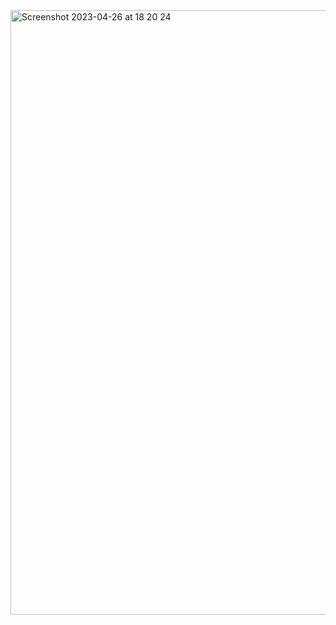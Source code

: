 <img width="967" alt="Screenshot 2023-04-26 at 18 20 24" src="https://user-images.githubusercontent.com/93336791/234623093-b46e2913-6b0f-4c1d-8033-831997548993.png">
